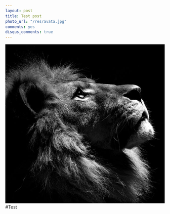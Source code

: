 ```yaml
---
layout: post
title: Test post
photo_url: "/res/avata.jpg"
comments: yes
disqus_comments: true
---
```

![test photo](/res/avata.jpg)
#Test
